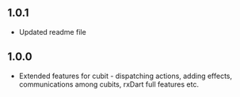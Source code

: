 ## 1.0.1

- Updated readme file

## 1.0.0

- Extended features for cubit - dispatching actions, adding effects, communications among cubits, rxDart full features etc.

